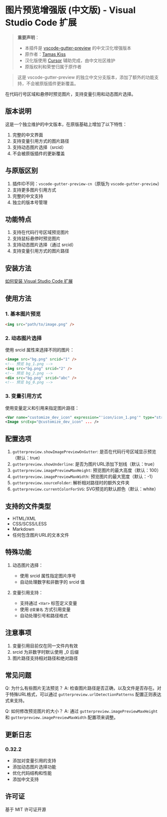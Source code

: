 # 图片预览增强版 (中文版) - Visual Studio Code 扩展

> **重要声明**：
> - 本插件是 [vscode-gutter-preview](https://github.com/kisstkondoros/gutter-preview) 的中文汉化增强版本
> - 原作者：[Tamas Kiss](https://github.com/kisstkondoros)
> - 汉化版使用 [Cursor](https://cursor.sh/) 辅助完成，由中文社区维护
> - 原版权利和荣誉归属于原作者

> 这是 vscode-gutter-preview 的独立中文分支版本，添加了额外的功能支持，不会被原版插件更新覆盖。

在代码行号区域和悬停时预览图片，支持变量引用和动态图片选择。

## 版本说明

这是一个独立维护的中文版本，在原版基础上增加了以下特性：

1. 完整的中文界面
2. 支持变量引用方式的图片路径
3. 支持动态图片选择（srcid）
4. 不会被原版插件的更新覆盖

## 与原版区别

1. 插件ID不同：`vscode-gutter-preview-cn`（原版为 `vscode-gutter-preview`）
2. 支持更多图片引用方式
3. 完整的中文支持
4. 独立的版本号管理

## 功能特点

1. 支持在代码行号区域预览图片
2. 支持鼠标悬停时预览图片
3. 支持动态图片选择（通过 srcid）
4. 支持变量引用方式的图片路径

## 安装方法

[如何安装 Visual Studio Code 扩展](https://code.visualstudio.com/docs/editor/extension-gallery)

## 使用方法

### 1. 基本图片预览

```html
<img src="path/to/image.png" />
```

### 2. 动态图片选择

使用 srcid 属性来选择不同的图片：

```html
<image src="bg.png" srcid="1" />
<!-- 预览 bg_1.png -->
<img src="bg.png" srcid="2" />
<!-- 预览 bg_2.png -->
<div src="bg.png" srcid="abc" />
<!-- 预览 bg_0.png -->
```

### 3. 变量引用方式

使用变量定义和引用来指定图片路径：

```xml
<Var name="customize_dev_icon" expression="'icon/icon_1.png'" type="string" const="true" />
<Image srcExp="@customize_dev_icon" ... />
```

## 配置选项

1. `gutterpreview.showImagePreviewOnGutter`: 是否在代码行号区域显示预览（默认：true）
2. `gutterpreview.showUnderline`: 是否为图片URL添加下划线（默认：true）
3. `gutterpreview.imagePreviewMaxHeight`: 预览图片的最大高度（默认：100）
4. `gutterpreview.imagePreviewMaxWidth`: 预览图片的最大宽度（默认：-1）
5. `gutterpreview.sourceFolder`: 解析相对路径时的额外文件夹
6. `gutterpreview.currentColorForSVG`: SVG预览的默认颜色（默认：white）

## 支持的文件类型

-   HTML/XML
-   CSS/SCSS/LESS
-   Markdown
-   任何包含图片URL的文本文件

## 特殊功能

1. 动态图片选择：

    - 使用 srcid 属性指定图片序号
    - 自动处理数字和非数字的 srcid 值

2. 变量引用支持：
    - 支持通过 `<Var>` 标签定义变量
    - 使用 `@变量名` 方式引用变量
    - 自动处理引号和路径格式

## 注意事项

1. 变量引用目前仅在同一文件内有效
2. srcid 为非数字时默认使用 \_0 后缀
3. 图片路径支持相对路径和绝对路径

## 常见问题

Q: 为什么有些图片无法预览？
A: 检查图片路径是否正确，以及文件是否存在。对于特殊URL格式，可以通过 `gutterpreview.urlDetectionPatterns` 配置正则表达式来支持。

Q: 如何修改预览图片的大小？
A: 通过 `gutterpreview.imagePreviewMaxHeight` 和 `gutterpreview.imagePreviewMaxWidth` 配置项来调整。

## 更新日志

### 0.32.2

-   添加对变量引用的支持
-   添加动态图片选择功能
-   优化代码结构和性能
-   添加中文支持

## 许可证

基于 MIT 许可证开源

